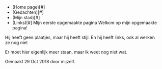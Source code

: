 - (Home page)[#]
- (Gedachten)[#]
- (Mijn stad)[#]
- (Links)[#]
Mijn eerste opgemaakte pagina
Welkom op mijn opgemaakte pagina!

Hij heeft geen plaatjes, maar hij heeft stijl. En hij heeft links, ook al werken ze nog niet

Er moet hier eigenlijk meer staan, maar ik weet nog niet wat.

Gemaakt 29 Oct 2018 
door mijzelf.
